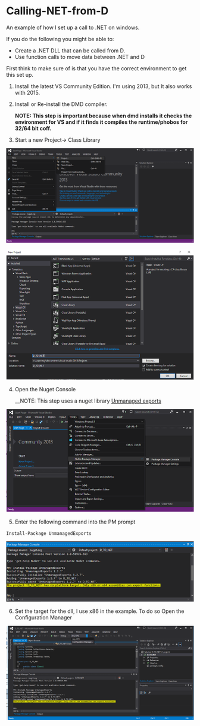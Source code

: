 # Calling-NET-from-D
An example of how I set up a call to .NET on windows.

If you do the following you might be able to:
- Create a .NET DLL that can be called from D.
- Use function calls to move data between .NET and D

First think to make sure of is that you have the correct environment to get this set up. 

1. Install the latest VS Community Edition. I'm using 2013, but It also works with 2015.
2. Install or Re-install the DMD compiler. 

   __NOTE: This step is important because when dmd installs it checks the environment for VS and if it finds it compiles the runtime/phobos for 32/64 bit coff.__
   
3. Start a new Project-> Class Library

![Nuget](img/NewProj.png)

![Nuget](img/ClassLib.png)

4. Open the Nuget Console 

   __NOTE: This step uses a nuget library [Unmanaged exports](https://www.nuget.org/packages/UnmanagedExports)

![Nuget](img/OpenNugetConsole.png)

5. Enter the following command into the PM prompt

```
Install-Package UnmanagedExports
```

![Nuget](img/exportsinstall.PNG)

6. Set the target for the dll, I use x86 in the example. To do so Open the Configuration Manager

![Nuget](img/opencfg.png)
